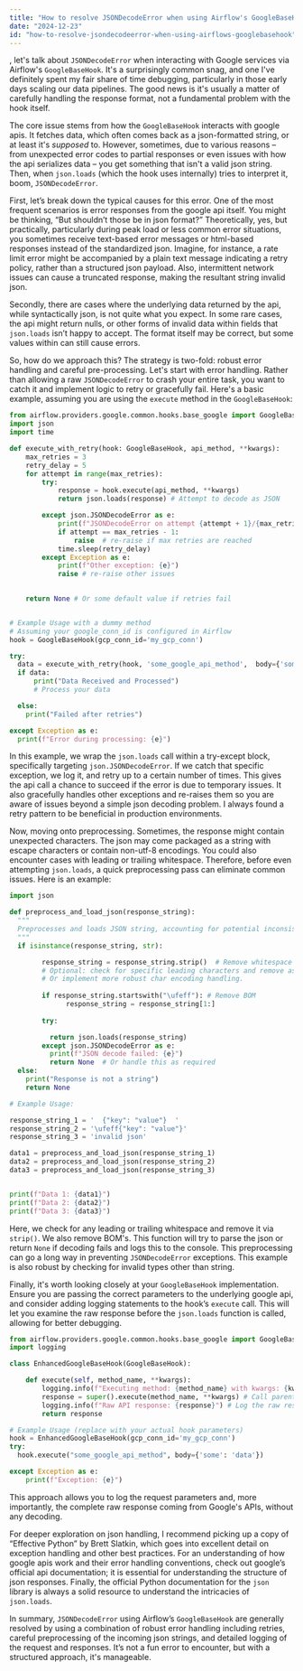 ```yaml
---
title: "How to resolve JSONDecodeError when using Airflow's GoogleBaseHook?"
date: "2024-12-23"
id: "how-to-resolve-jsondecodeerror-when-using-airflows-googlebasehook"
---
```


, let's talk about `JSONDecodeError` when interacting with Google services via Airflow's `GoogleBaseHook`. It's a surprisingly common snag, and one I've definitely spent my fair share of time debugging, particularly in those early days scaling our data pipelines. The good news is it's usually a matter of carefully handling the response format, not a fundamental problem with the hook itself.

The core issue stems from how the `GoogleBaseHook` interacts with google apis. It fetches data, which often comes back as a json-formatted string, or at least it's *supposed* to. However, sometimes, due to various reasons – from unexpected error codes to partial responses or even issues with how the api serializes data – you get something that isn't a valid json string. Then, when `json.loads` (which the hook uses internally) tries to interpret it, boom, `JSONDecodeError`.

First, let’s break down the typical causes for this error. One of the most frequent scenarios is error responses from the google api itself. You might be thinking, “But shouldn’t those be in json format?” Theoretically, yes, but practically, particularly during peak load or less common error situations, you sometimes receive text-based error messages or html-based responses instead of the standardized json. Imagine, for instance, a rate limit error might be accompanied by a plain text message indicating a retry policy, rather than a structured json payload. Also, intermittent network issues can cause a truncated response, making the resultant string invalid json.

Secondly, there are cases where the underlying data returned by the api, while syntactically json, is not quite what you expect. In some rare cases, the api might return nulls, or other forms of invalid data within fields that `json.loads` isn’t happy to accept. The format itself may be correct, but some values within can still cause errors.

So, how do we approach this? The strategy is two-fold: robust error handling and careful pre-processing. Let's start with error handling. Rather than allowing a raw `JSONDecodeError` to crash your entire task, you want to catch it and implement logic to retry or gracefully fail. Here's a basic example, assuming you are using the `execute` method in the `GoogleBaseHook`:

```python
from airflow.providers.google.common.hooks.base_google import GoogleBaseHook
import json
import time

def execute_with_retry(hook: GoogleBaseHook, api_method, **kwargs):
    max_retries = 3
    retry_delay = 5
    for attempt in range(max_retries):
        try:
            response = hook.execute(api_method, **kwargs)
            return json.loads(response) # Attempt to decode as JSON

        except json.JSONDecodeError as e:
            print(f"JSONDecodeError on attempt {attempt + 1}/{max_retries}: {e}")
            if attempt == max_retries - 1:
                raise  # re-raise if max retries are reached
            time.sleep(retry_delay)
        except Exception as e:
            print(f"Other exception: {e}")
            raise # re-raise other issues

        
    return None # Or some default value if retries fail


# Example Usage with a dummy method
# Assuming your google_conn_id is configured in Airflow
hook = GoogleBaseHook(gcp_conn_id='my_gcp_conn')

try:
  data = execute_with_retry(hook, 'some_google_api_method',  body={'some': 'data'})
  if data:
      print("Data Received and Processed")
      # Process your data

  else:
    print("Failed after retries")

except Exception as e:
  print(f"Error during processing: {e}")


```
In this example, we wrap the `json.loads` call within a try-except block, specifically targeting `json.JSONDecodeError`. If we catch that specific exception, we log it, and retry up to a certain number of times. This gives the api call a chance to succeed if the error is due to temporary issues. It also gracefully handles other exceptions and re-raises them so you are aware of issues beyond a simple json decoding problem. I always found a retry pattern to be beneficial in production environments.

Now, moving onto preprocessing. Sometimes, the response might contain unexpected characters. The json may come packaged as a string with escape characters or contain non-utf-8 encodings. You could also encounter cases with leading or trailing whitespace. Therefore, before even attempting `json.loads`, a quick preprocessing pass can eliminate common issues. Here is an example:

```python
import json

def preprocess_and_load_json(response_string):
  """
  Preprocesses and loads JSON string, accounting for potential inconsistencies.
  """
  if isinstance(response_string, str):

        response_string = response_string.strip()  # Remove whitespace
        # Optional: check for specific leading characters and remove as needed.
        # Or implement more robust char encoding handling.
        
        if response_string.startswith("\ufeff"): # Remove BOM
              response_string = response_string[1:]
        
        try:

          return json.loads(response_string)
        except json.JSONDecodeError as e:
          print(f"JSON decode failed: {e}")
          return None  # Or handle this as required
  else:
    print("Response is not a string")
    return None

# Example Usage:

response_string_1 = '  {"key": "value"}  '
response_string_2 = '\ufeff{"key": "value"}'
response_string_3 = 'invalid json'

data1 = preprocess_and_load_json(response_string_1)
data2 = preprocess_and_load_json(response_string_2)
data3 = preprocess_and_load_json(response_string_3)


print(f"Data 1: {data1}")
print(f"Data 2: {data2}")
print(f"Data 3: {data3}")
```
Here, we check for any leading or trailing whitespace and remove it via `strip()`. We also remove BOM's. This function will try to parse the json or return `None` if decoding fails and logs this to the console. This preprocessing can go a long way in preventing `JSONDecodeError` exceptions. This example is also robust by checking for invalid types other than string.

Finally, it's worth looking closely at your `GoogleBaseHook` implementation. Ensure you are passing the correct parameters to the underlying google api, and consider adding logging statements to the hook’s `execute` call. This will let you examine the raw response before the `json.loads` function is called, allowing for better debugging.

```python
from airflow.providers.google.common.hooks.base_google import GoogleBaseHook
import logging

class EnhancedGoogleBaseHook(GoogleBaseHook):

    def execute(self, method_name, **kwargs):
        logging.info(f"Executing method: {method_name} with kwargs: {kwargs}")
        response = super().execute(method_name, **kwargs) # Call parent method
        logging.info(f"Raw API response: {response}") # Log the raw response
        return response

# Example Usage (replace with your actual hook parameters)
hook = EnhancedGoogleBaseHook(gcp_conn_id='my_gcp_conn')
try:
  hook.execute("some_google_api_method", body={'some': 'data'})

except Exception as e:
    print(f"Exception: {e}")
```
This approach allows you to log the request parameters and, more importantly, the complete raw response coming from Google's APIs, without any decoding.

For deeper exploration on json handling, I recommend picking up a copy of “Effective Python” by Brett Slatkin, which goes into excellent detail on exception handling and other best practices. For an understanding of how google apis work and their error handling conventions, check out google’s official api documentation; it is essential for understanding the structure of json responses. Finally, the official Python documentation for the `json` library is always a solid resource to understand the intricacies of `json.loads`.

In summary, `JSONDecodeError` using Airflow’s `GoogleBaseHook` are generally resolved by using a combination of robust error handling including retries, careful preprocessing of the incoming json strings, and detailed logging of the request and responses. It’s not a fun error to encounter, but with a structured approach, it's manageable.
